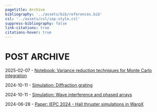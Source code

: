 ```yaml
---
pagetitle: Archive
bibliography: '../assets/bib/references.bib'
csl: '../assets/csl/iop-style.csl'
suppress-bibliography: false
link-citations: true
citations-hover: true
---
```


# POST ARCHIVE

2025-02-07 - [Notebook: Variance reduction techniques for Monte Carlo integration](/notebooks/variance_reduction.html)

2024-10-11 - [Simulation: Diffraction grating](/p/advanced-diffraction-sim)

2024-10-11 - [Simulation: Wave interference and phased arrays](/p/phased-array)

2024-06-28 - [Paper: IEPC 2024 - Hall thruster simulations in WarpX](/content/iepc-2024)
